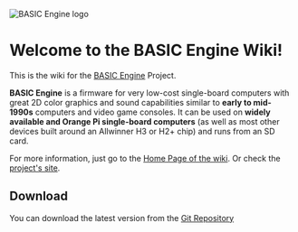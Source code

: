 ![BASIC Engine logo](https://raw.githubusercontent.com/wiki/uli/basicengine-wiki/images/be_logo_small.png)
# Welcome to the BASIC Engine Wiki!
This is the wiki for the [BASIC Engine](https://basicengine.org) Project.

**BASIC Engine** is a firmware for very low-cost single-board computers with great 2D color graphics and sound capabilities similar to **early to mid-1990s** computers and video game consoles. It can be used on **widely available and Orange Pi single-board computers** (as well as most other devices built around an Allwinner H3 or H2+ chip) and runs from an SD card.

For more information, just go to the [Home Page of the wiki](/uli/basicengine-wiki/wiki).
Or check the [project's site](https://basicengine.org).

## Download

You can download the latest version from the [Git Repository](https://basicengine.org/git_builds/h3_rx/)
